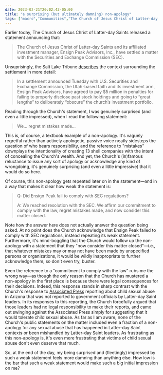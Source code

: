 ```yaml
---
date: 2023-02-21T20:02:43-05:00
title: "a surprising (but ultimately damning) non-apology"
tags: ["macro","Communities","The Church of Jesus Christ of Latter-day Saints"]
---
```

Earlier today, The Church of Jesus Christ of Latter-day Saints released a statement announcing that:

> The Church of Jesus Christ of Latter-day Saints and its affiliated investment manager, Ensign Peak Advisors, Inc., have settled a matter with the Securities and Exchange Commission (SEC).

Unsuprisingly, the Salt Lake Tribune [describes](https://www.sltrib.com/religion/2023/02/21/lds-church-investment-firm-agree/) the context surrounding the settlement in more detail: 

> In a settlement announced Tuesday with U.S. Securities and Exchange Commission, the Utah-based faith and its investment arm, Ensign Peak Advisors, have agreed to pay $5 million in penalties for failing to properly disclose past stock holdings and going to “great lengths” to deliberately “obscure” the church’s investment portfolio.

Reading through the Church's statement, I was genuinely surprised (and even a little impressed), when I read the following statement: 

> We... regret mistakes made...

This is, of course, a textbook example of a non-apology. It's vaguely regretful rather than actively apologetic, passive voice neatly sidesteps the question of who bears responsibility, and the reference to "mistakes" downplays the intentionality of creating 13 shell companies with the intent of concealing the Church's wealth. And yet, the Church's (in)famous reluctance to issue any sort of apology or acknowledge any kind of wrongdoing, it's genuinely surprising (and even a little impressive) that it would do so here.

Of course, this non-apology gets repeated later on in the statement—and in a way that makes it clear how weak the statement is:

> Q: Did Ensign Peak fail to comply with SEC regulations?
>
> A: We reached resolution with the SEC. We affirm our commitment to comply with the law, regret mistakes made, and now consider this matter closed.

Note how the answer here does not actually answer the question being asked. At no point does the Church acknowledge that Ensign Peak failed to comply with SEC regulations, instead repeating its weak statement. Furthermore, it's mind-boggling that the Church would follow up the non-apology with a statement that they "now consider this matter closed"—i.e., that whatever mistakes may or may not have been made by unspecified persons or organizations, it would be wildly inappropriate to further acknowledge them, so don't even try, buster.

Even the reference to a "commitment to comply with the law" rubs me the wrong way—as though the only reason that the Church has mustered a non-apology in the first place is because there were legal consequences for their decisions. Indeed, this response stands in sharp contrast with the Church's response to [Associated Press](https://apnews.com/article/Mormon-church-sexual-abuse-investigation-e0e39cf9aa4fbe0d8c1442033b894660?taid=62eba8c09fe1e80001bd50e3) reporting about child sexual abuse in Arizona that was not reported to government officials by Latter-day Saint leaders. In its responses to this reporting, the Church forcefully argued that those leaders had no legal responsibility to make their reports, and came out swinging against the Associated Press simply for suggesting that it would tolerate child sexual abuse. As far as I am aware, none of the Church's public statements on the matter included even a fraction of a non-apology for any sexual abuse that has happened in Latter-day Saint contexts or been mishandled by Latter-day Saint leaders. As frustrating as this non-apology is, it's even more frustrating that victims of child sexual abuse don't even deserve that much.

So, at the end of the day, my being surprised and (fleetingly) impressed by such a weak statement feels more damning than anything else. How low is the bar that such a weak statement would make such a big initial impression on me?